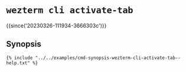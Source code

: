 # `wezterm cli activate-tab`

{{since('20230326-111934-3666303c')}}

## Synopsis

```console
{% include "../../examples/cmd-synopsis-wezterm-cli-activate-tab--help.txt" %}
```

